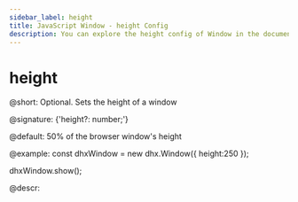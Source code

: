 ```yaml
---
sidebar_label: height
title: JavaScript Window - height Config 
description: You can explore the height config of Window in the documentation of the DHTMLX JavaScript UI library. Browse developer guides and API reference, try out code examples and live demos, and download a free 30-day evaluation version of DHTMLX Suite 7.
---
```


# height

@short: Optional. Sets the height of a window

@signature: {'height?: number;'}

@default: 50% of the browser window's height

@example:
const dhxWindow = new dhx.Window({
    height:250
});

dhxWindow.show();

@descr:

[comment]: # (@related: window/how_to_start.md window/configuration.md#sizing)
